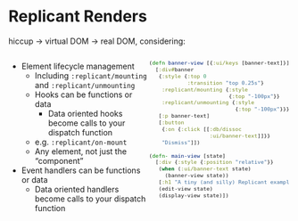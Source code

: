 <div class="slide">

# Replicant Renders
hiccup -> virtual DOM -> real DOM, considering:

<div style="display: flex; flex-direction: row;">
<div style="display: flex; flex-direction: column; flex: 1;">

* Element lifecycle management
  * Including `:replicant/mounting` and `:replicant/unmounting`
  * Hooks can be functions or data
    * Data oriented hooks become calls to your dispatch function
  * e.g. `:replicant/on-mount`
  * Any element, not just the “component”
* Event handlers can be functions or data
  * Data oriented handlers become calls to your dispatch function
</div>

<div class="column" style="flex: 1; max-height: 75svh; font-size: 80%">

```clojure
(defn banner-view [{:ui/keys [banner-text]}]
  [:div#banner
   {:style {:top 0
            :transition "top 0.25s"}
    :replicant/mounting {:style
                         {:top "-100px"}}
    :replicant/unmounting {:style
                           {:top "-100px"}}}
   [:p banner-text]
   [:button
    {:on {:click [[:db/dissoc
                   :ui/banner-text]]}}
    "Dismiss"]])
    
(defn- main-view [state]
  [:div {:style {:position "relative"}}
   (when (:ui/banner-text state)
     (banner-view state))
   [:h1 "A tiny (and silly) Replicant example"]
   (edit-view state)
   (display-view state)])
```
</div>

</div>

</div>
